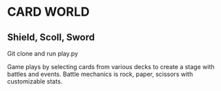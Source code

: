 CARD WORLD
===
Shield, Scoll, Sword
---

Git clone and run play.py

Game plays by selecting cards from various decks to create a stage with battles and events. Battle mechanics is rock, paper, scissors with customizable stats. 
